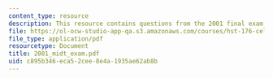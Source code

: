 ```yaml
---
content_type: resource
description: This resource contains questions from the 2001 final exam.
file: https://ol-ocw-studio-app-qa.s3.amazonaws.com/courses/hst-176-cellular-and-molecular-immunology-fall-2005/c895b346eca52cee8e4a1935ae62ab8b_2001_midt_exam.pdf
file_type: application/pdf
resourcetype: Document
title: 2001_midt_exam.pdf
uid: c895b346-eca5-2cee-8e4a-1935ae62ab8b
---
```


